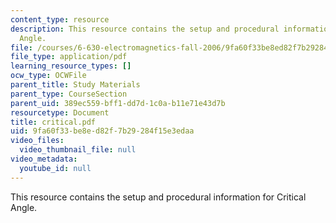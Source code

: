 ```yaml
---
content_type: resource
description: This resource contains the setup and procedural information for Critical
  Angle.
file: /courses/6-630-electromagnetics-fall-2006/9fa60f33be8ed82f7b29284f15e3edaa_critical.pdf
file_type: application/pdf
learning_resource_types: []
ocw_type: OCWFile
parent_title: Study Materials
parent_type: CourseSection
parent_uid: 389ec559-bff1-dd7d-1c0a-b11e71e43d7b
resourcetype: Document
title: critical.pdf
uid: 9fa60f33-be8e-d82f-7b29-284f15e3edaa
video_files:
  video_thumbnail_file: null
video_metadata:
  youtube_id: null
---
```

This resource contains the setup and procedural information for Critical Angle.


